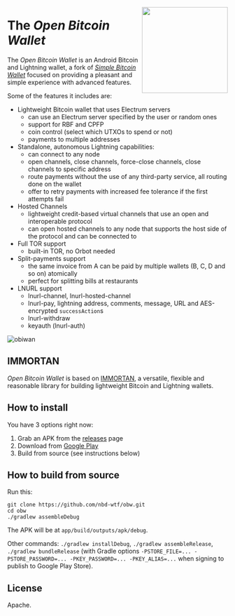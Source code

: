 <a href="https://nbd.wtf"><img align="right" height="196" src="https://user-images.githubusercontent.com/1653275/194609043-0add674b-dd40-41ed-986c-ab4a2e053092.png" /></a>

# The _Open Bitcoin Wallet_

The _Open Bitcoin Wallet_ is an Android Bitcoin and Lightning wallet, a fork of [_Simple Bitcoin Wallet_](https://github.com/btcontract/wallet) focused on providing a pleasant and simple experience with advanced features.

Some of the features it includes are:

  - Lightweight Bitcoin wallet that uses Electrum servers
    - can use an Electrum server specified by the user or random ones
    - support for RBF and CPFP
    - coin control (select which UTXOs to spend or not)
    - payments to multiple addresses
  - Standalone, autonomous Lightning capabilities:
    - can connect to any node
    - open channels, close channels, force-close channels, close channels to specific address
    - route payments without the use of any third-party service, all routing done on the wallet
    - offer to retry payments with increased fee tolerance if the first attempts fail
  - Hosted Channels
    - lightweight credit-based virtual channels that use an open and interoperable protocol
    - can open hosted channels to any node that supports the host side of the protocol and can be connected to
  - Full TOR support
    - built-in TOR, no Orbot needed
  - Split-payments support
    - the same invoice from A can be paid by multiple wallets (B, C, D and so on) atomically
    - perfect for splitting bills at restaurants
  - LNURL support
    - lnurl-channel, lnurl-hosted-channel
    - lnurl-pay, lightning address, comments, message, URL and AES-encrypted `successAction`s
    - lnurl-withdraw
    - keyauth (lnurl-auth)

![obiwan](https://user-images.githubusercontent.com/1653275/186679611-c5c25d94-752a-4368-a0e4-7e7109fa5548.gif)

## IMMORTAN

_Open Bitcoin Wallet_ is based on [IMMORTAN](https://github.com/nbd-wtf/immortan), a versatile, flexible and reasonable library for building lightweight Bitcoin and Lightning wallets.

## How to install

You have 3 options right now:

1. Grab an APK from the [releases](https://github.com/nbd-wtf/obw/releases) page
2. Download from [Google Play](https://play.google.com/store/apps/details?id=wtf.nbd.obw)
3. Build from source (see instructions below)

## How to build from source

Run this:

```
git clone https://github.com/nbd-wtf/obw.git
cd obw
./gradlew assembleDebug
```

The APK will be at `app/build/outputs/apk/debug`.

Other commands: `./gradlew installDebug`, `./gradlew assembleRelease`, `./gradlew bundleRelease` (with Gradle options `-PSTORE_FILE=... -PSTORE_PASSWORD=... -PKEY_PASSWORD=... -PKEY_ALIAS=...` when signing to publish to Google Play Store).

## License

Apache.

